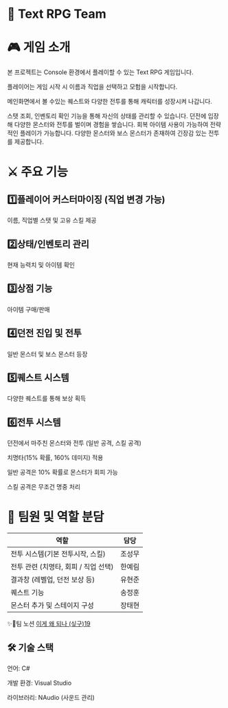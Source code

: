 
<h1> 📄 Text RPG Team </h1>

</div>

# 🎮 게임 소개

본 프로젝트는 Console 환경에서 플레이할 수 있는 Text RPG 게임입니다.

플레이어는 게임 시작 시 이름과 직업을 선택하고 모험을 시작합니다.

메인화면에서 볼 수있는 퀘스트와 다양한 전투를 통해 캐릭터를 성장시켜 나갑니다.

스탯 조회, 인벤토리 확인 기능을 통해 자신의 상태를 관리할 수 있습니다.
던전에 입장해 다양한 몬스터와 전투를 벌이며 경험을 쌓습니다.
회복 아이템 사용이 가능하여 전략적인 플레이가 가능합니다.
다양한 몬스터와 보스 몬스터가 존재하여 긴장감 있는 전투를 제공합니다.


# ⚔️ 주요 기능

 ## 1️⃣플레이어 커스터마이징 (직업 변경 가능)
이름, 직업별 스탯 및 고유 스킬 제공

 ## 2️⃣상태/인벤토리 관리
현재 능력치 및 아이템 확인

## 3️⃣상점 기능
아이템 구매/판매

## 4️⃣던전 진입 및 전투
일반 몬스터 및 보스 몬스터 등장

## 5️⃣퀘스트 시스템
다양한 퀘스트를 통해 보상 획득

## 6️⃣전투 시스템
던전에서 마주친 몬스터와 전투 (일반 공격, 스킬 공격)

치명타(15% 확률, 160% 데미지) 적용

일반 공격은 10% 확률로 몬스터가 회피 가능

스킬 공격은 무조건 명중 처리


# 👥 팀원 및 역할 분담

 | 역할 | 담당 |  
|------|------|  
| 전투 시스템(기본 전투시작, 스킬) |조성무|
| 전투 관련 (치명타, 회피 / 직업 선택) |한예림|
| 결과창 (레벨업, 던전 보상 등) |유현준|
| 퀘스트 기능 |송정훈|
| 몬스터 추가 및 스테이지 구성 |장태현|

✨👀팀 노션 [이게 왜 되나 (싶구)19](https://www.notion.so/teamsparta/19-1d52dc3ef5148032970efcf8fffd8185)

## 🛠 기술 스택

언어: C#

개발 환경: Visual Studio

라이브러리: NAudio (사운드 관리)
